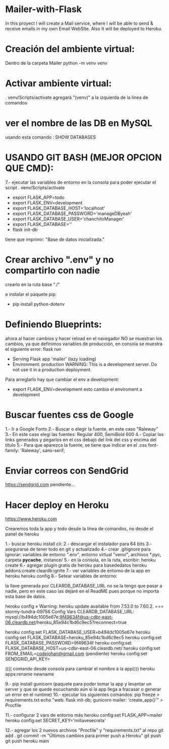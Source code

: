 # Mailer-with-Flask

In this proyect I will create a Mail service, where I will be able to send &amp; receive emails in my own Email WebSite. Also It will be deployed to Heroku.

# Creación del ambiente virtual:

Dentro de la carpeta Mailer
python -m venv venv

# Activar ambiente virtual:

. venv/Scripts/activate
agregará "(venv)" a la izquierda de la línea de comandos

# ver el nombre de las DB en MySQL

usando esta comando :
SHOW DATABASES

# USANDO GIT BASH (MEJOR OPCION QUE CMD):

7.-
ejecutar las variables de entorno en la consola para poder ejecutar el script
. venv/Scripts/activate

- export FLASK_APP=todo
- export FLASK_ENV=development
- export FLASK_DATABASE_HOST='localhost'
- export FLASK_DATABASE_PASSWORD='manageDByeah'
- export FLASK_DATABASE_USER='chanchitoManager'
- export FLASK_DATABASE=''
- flask init-db

tiene que imprimir: "Base de datos inicializada."

# Crear archivo ".env" y no compartirlo con nadie

crearlo en la ruta base "./"

e instalar el paquete pip:

- pip install python-dotenv

# Definiendo Blueprints:

ahora al hacer cambios y hacer reload en el navegador NO se muestran los cambios, ya que definimos variables de producción, en consola se muestra el siguiente error:
flask run

- Serving Flask app 'mailer' (lazy loading)
- Environment: production
  WARNING: This is a development server. Do not use it in a production deployment.

Para arreglarlo hay que cambiar el env a development:

- export FLASK_ENV=development
  esto cambia el enviroment a development

# Buscar fuentes css de Google

1.- Ir a Google Fonts
2.- Buscar o elegir la fuente, en este caso "Raleway"
3.- En este caso elegí las fuentes: Regular 400, SemiBold 600
4.- Copiar los links generados y pegarlos en el css debajo del link del css y encima del título
5.- Para que aparezca la fuente, se tiene que indicar en el .css
font-family: 'Raleway', sans-serif;

# Enviar correos con SendGrid

https://sendgrid.com
pendiente...

# Hacer deploy en Heroku

https://www.heroku.com

Crearemos toda la app y todo desde la línea de comandos, no desde el panel de heroku

1.- buscar heroku install cli:
2.- descargar el instalador para 64 bits
3.- asegurarse de tener todo en git y actualizado
4.- crear .gitignore para ignorar: variables de entorno ".env", entorno virtual "venv/",
archivos \*.pyc, carpeta **pycache**, instance/
5.- en la consola, en la ruta, escribir: heroku create
6.- agregar plugin gratis de heroku para basededatos
heroku addons:create cleardb:ignite
7.- ver variables de entorno de la app en heroku
heroku config
8.- Setear variables de entorno:

la llave generada por CLEARDB_DATABASE_URL no se la tengo que pasar a nadie, pero en este caso las dejaré en el ReadME pues porque no importa esta base de datos.

heroku config
» Warning: heroku update available from 7.53.0 to 7.60.2.
=== stormy-tundra-09756 Config Vars
CLEARDB_DATABASE_URL: mysql://b494dc1005e67e:9f49634f@us-cdbr-east-06.cleardb.net/heroku_85e94c1bd6c9ec5?reconnect=true

heroku config:set FLASK_DATABASE_USER=b494dc1005e67e
heroku config:set FLASK_DATABASE=heroku_85e94c1bd6c9ec5
heroku config:set FLASK_DATABASE_PASSWORD=9f49634f
heroku config:set FLASK_DATABASE_HOST=us-cdbr-east-06.cleardb.net/
heroku config:set FROM_EMAIL=codejohan@gmail.com
(pendiente) heroku config:set SENDGRID_API_KEY=

(((( comando desde consola para cambiar el nombre a la app))))
heroku apps:rename newname

9.- pip install gunicorn (paquete para poder tomar la app y levantar un server y que se quede escuchando aún si la app llega a fracasar o generar un error en el runtime)
10.- ejecutar los siguientes comandos:
pip freeze > requirements.txt
echo "web: flask init-db; gunicorn mailer: 'create_app()'" > Procfile

11.- configurar 2 vars de entorno más
heroku config:set FLASK_APP=mailer
heroku config:set SECRET_KEY='millavesecreta'

12.- agregar los 2 nuevos archivos "Procfile" y "requirements.txt" al repo
git add .
git commit -m "Últimos cambios para primer push a Heroku"
git push
git push heroku main

